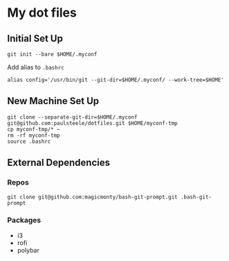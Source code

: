 # My dot files

## Initial Set Up
```
git init --bare $HOME/.myconf
```
Add alias to `.bashrc`
```
alias config='/usr/bin/git --git-dir=$HOME/.myconf/ --work-tree=$HOME'
```

## New Machine Set Up
```
git clone --separate-git-dir=$HOME/.myconf git@github.com:paulsteele/dotfiles.git $HOME/myconf-tmp
cp myconf-tmp/* ~
rm -rf myconf-tmp
source .bashrc
```

## External Dependencies
### Repos
```
git clone git@github.com:magicmonty/bash-git-prompt.git .bash-git-prompt
```

### Packages
* i3
* rofi
* polybar
